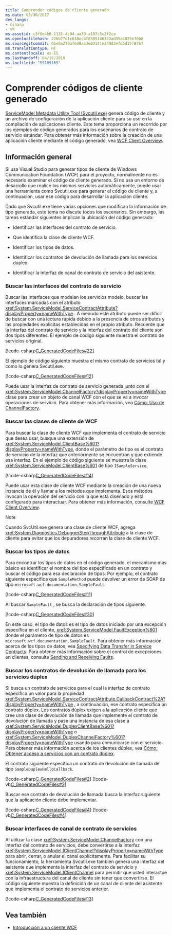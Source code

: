```yaml
---
title: Comprender códigos de cliente generado
ms.date: 03/30/2017
dev_langs:
- csharp
- vb
ms.assetid: c3f6e4b0-1131-4c94-aa39-a197c5c2f2ca
ms.openlocfilehash: 226b77d1c638ec4f8505140332ad35d4029ef0b0
ms.sourcegitcommit: 0be8a279af6d8a43e03141e349d3efd5d35f8767
ms.translationtype: HT
ms.contentlocale: es-ES
ms.lasthandoff: 04/18/2019
ms.locfileid: "59189165"
---
```

# <a name="understanding-generated-client-code"></a>Comprender códigos de cliente generado
[ServiceModel Metadata Utility Tool (Svcutil.exe)](../../../../docs/framework/wcf/servicemodel-metadata-utility-tool-svcutil-exe.md) genera código de cliente y un archivo de configuración de la aplicación cliente para su uso en la compilación de aplicaciones cliente. Este tema proporciona un recorrido por los ejemplos de código generados para los escenarios de contrato de servicio estándar. Para obtener más información sobre la creación de una aplicación cliente mediante el código generado, vea [WCF Client Overview](../../../../docs/framework/wcf/wcf-client-overview.md).  
  
## <a name="overview"></a>Información general  
 Si usa Visual Studio para generar tipos de cliente de Windows Communication Foundation (WCF) para el proyecto, normalmente no es necesario examinar el código de cliente generado. Si no usa un entorno de desarrollo que realice los mismos servicios automáticamente, puede usar una herramienta como Svcutil.exe para generar el código de cliente y, a continuación, usar ese código para desarrollar la aplicación cliente.  
  
 Dado que Svcutil.exe tiene varias opciones que modifican la información de tipo generada, este tema no discute todos los escenarios. Sin embargo, las tareas estándar siguientes implican la ubicación del código generado:  
  
-   Identificar las interfaces del contrato de servicio.  
  
-   Que identifica la clase de cliente WCF.  
  
-   Identificar los tipos de datos.  
  
-   Identificar los contratos de devolución de llamada para los servicios dúplex.  
  
-   Identificar la interfaz de canal de contrato de servicio del asistente.  
  
### <a name="finding-service-contract-interfaces"></a>Buscar las interfaces del contrato de servicio  
 Buscar las interfaces que modelan los servicios modelo, buscar las interfaces marcadas con el atributo <xref:System.ServiceModel.ServiceContractAttribute?displayProperty=nameWithType> . A menudo este atributo puede ser difícil de buscar con una lectura rápida debido a la presencia de otros atributos y las propiedades explícitas establecidas en el propio atributo. Recuerde que la interfaz del contrato de servicio y la interfaz del contrato del cliente son dos tipos diferentes. El ejemplo de código siguiente muestra el contrato de servicios original.  
  
 [!code-csharp[C_GeneratedCodeFiles#22](../../../../samples/snippets/csharp/VS_Snippets_CFX/c_generatedcodefiles/cs/proxycode.cs#22)]  
  
 El ejemplo de código siguiente muestra el mismo contrato de servicios tal y como lo genera Svcutil.exe.  
  
 [!code-csharp[C_GeneratedCodeFiles#12](../../../../samples/snippets/csharp/VS_Snippets_CFX/c_generatedcodefiles/cs/proxycode.cs#12)]  
  
 Puede usar la interfaz de contrato de servicio generada junto con el <xref:System.ServiceModel.ChannelFactory?displayProperty=nameWithType> clase para crear un objeto de canal WCF con el que se va a invocar operaciones de servicio. Para obtener más información, vea [Cómo: Uso de ChannelFactory](../../../../docs/framework/wcf/feature-details/how-to-use-the-channelfactory.md).  
  
### <a name="finding-wcf-client-classes"></a>Buscar las clases de cliente de WCF  
 Para buscar la clase de cliente WCF que implementa el contrato de servicio que desea usar, busque una extensión de <xref:System.ServiceModel.ClientBase%601?displayProperty=nameWithType>, donde el parámetro de tipo es el contrato de servicio de la interfaz que anteriormente se encuentran y que extiende esa interfaz. En el ejemplo de código siguiente se muestra la clase <xref:System.ServiceModel.ClientBase%601> de tipo `ISampleService`.  
  
 [!code-csharp[C_GeneratedCodeFiles#14](../../../../samples/snippets/csharp/VS_Snippets_CFX/c_generatedcodefiles/cs/proxycode.cs#14)]  
  
 Puede usar esta clase de cliente WCF mediante la creación de una nueva instancia de él y llamar a los métodos que implementa. Esos métodos invocan la operación del servicio con la que está diseñado y está configurado para interactuar. Para obtener más información, consulte [WCF Client Overview](../../../../docs/framework/wcf/wcf-client-overview.md).  
  
> [!NOTE]
>  Cuando SvcUtil.exe genera una clase de cliente WCF, agrega <xref:System.Diagnostics.DebuggerStepThroughAttribute> a la clase de cliente para evitar que los depuradores recorran la clase de cliente WCF.  
  
### <a name="finding-data-types"></a>Buscar los tipos de datos  
 Para encontrar los tipos de datos en el código generado, el mecanismo más básico es identificar el nombre del tipo especificado en un contrato y buscar el código para esa declaración de tipos. Por ejemplo, el contrato siguiente especifica que `SampleMethod` puede devolver un error de SOAP de tipo `microsoft.wcf.documentation.SampleFault`.  
  
 [!code-csharp[C_GeneratedCodeFiles#11](../../../../samples/snippets/csharp/VS_Snippets_CFX/c_generatedcodefiles/cs/proxycode.cs#11)]  
  
 Al buscar `SampleFault` , se busca la declaración de tipos siguiente.  
  
 [!code-csharp[C_GeneratedCodeFiles#30](../../../../samples/snippets/csharp/VS_Snippets_CFX/c_generatedcodefiles/cs/proxycode.cs#30)]  
  
 En este caso, el tipo de datos es el tipo de datos iniciado por una excepción específica en el cliente, <xref:System.ServiceModel.FaultException%601> donde el parámetro de tipo de datos es `microsoft.wcf.documentation.SampleFault`. Para obtener más información acerca de los tipos de datos, vea [Specifying Data Transfer in Service Contracts](../../../../docs/framework/wcf/feature-details/specifying-data-transfer-in-service-contracts.md). Para obtener más información sobre el control de excepciones en clientes, consulte [Sending and Receiving Faults](../../../../docs/framework/wcf/sending-and-receiving-faults.md).  
  
### <a name="finding-callback-contracts-for-duplex-services"></a>Buscar los contratos de devolución de llamada para los servicios dúplex  
 Si busca un contrato de servicios para el cual la interfaz de contrato especifica un valor para la propiedad <xref:System.ServiceModel.ServiceContractAttribute.CallbackContract%2A?displayProperty=nameWithType> , a continuación, ese contrato especifica un contrato dúplex. Los contratos dúplex exigen a la aplicación cliente que cree una clase de devolución de llamada que implemente el contrato de devolución de llamada y pase una instancia de esa clase a <xref:System.ServiceModel.DuplexClientBase%601?displayProperty=nameWithType> o <xref:System.ServiceModel.DuplexChannelFactory%601?displayProperty=nameWithType> usando para comunicarse con el servicio. Para obtener más información acerca de los clientes dúplex, vea [Cómo: Obtener acceso a servicios con un contrato dúplex](../../../../docs/framework/wcf/feature-details/how-to-access-services-with-a-duplex-contract.md).  
  
 El contrato siguiente especifica un contrato de devolución de llamada de tipo `SampleDuplexHelloCallback`.  
  
 [!code-csharp[C_GeneratedCodeFiles#2](../../../../samples/snippets/csharp/VS_Snippets_CFX/c_generatedcodefiles/cs/duplexproxycode.cs#2)]
 [!code-vb[C_GeneratedCodeFiles#2](../../../../samples/snippets/visualbasic/VS_Snippets_CFX/c_generatedcodefiles/vb/duplexproxycode.vb#2)]  
  
 Buscar ese contrato de devolución de llamada busca la interfaz siguiente que la aplicación cliente debe implementar.  
  
 [!code-csharp[C_GeneratedCodeFiles#4](../../../../samples/snippets/csharp/VS_Snippets_CFX/c_generatedcodefiles/cs/duplexproxycode.cs#4)]
 [!code-vb[C_GeneratedCodeFiles#4](../../../../samples/snippets/visualbasic/VS_Snippets_CFX/c_generatedcodefiles/vb/duplexproxycode.vb#4)]  
  
### <a name="finding-service-contract-channel-interfaces"></a>Buscar interfaces de canal de contrato de servicios  
 Al utilizar la clase <xref:System.ServiceModel.ChannelFactory> con una interfaz del contrato de servicios, debe convertirse a la interfaz <xref:System.ServiceModel.IClientChannel?displayProperty=nameWithType> para abrir, cerrar, o anular el canal explícitamente. Para facilitar su funcionamiento, la herramienta Svcutil.exe también genera una interfaz del asistente que implementa la interfaz del contrato de servicio y <xref:System.ServiceModel.IClientChannel> para permitir que usted interactúe con la infraestructura del canal de cliente sin tener que convertirse. El código siguiente muestra la definición de un canal de cliente del asistente que implementa el contrato de servicios anterior.  
  
 [!code-csharp[C_GeneratedCodeFiles#13](../../../../samples/snippets/csharp/VS_Snippets_CFX/c_generatedcodefiles/cs/proxycode.cs#13)]  
  
## <a name="see-also"></a>Vea también

- [Introducción a un cliente WCF](../../../../docs/framework/wcf/wcf-client-overview.md)
